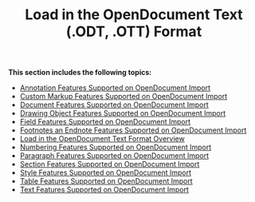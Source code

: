 ﻿---
title: Load in the OpenDocument Text (.ODT, .OTT) Format
description: "Aspose.Words for .NET allows you to work with various features supported on OpenDocument Text import."
type: docs
weight: 70
url: /net/load-in-the-opendocument-text-odt-ott-format/
---

**This section includes the following topics:** 

- [Annotation Features Supported on OpenDocument Import](/words/net/annotation-features-supported-on-opendocument-import/)
- [Custom Markup Features Supported on OpenDocument Import](/words/net/custom-markup-features-supported-on-opendocument-import/)
- [Document Features Supported on OpenDocument Import](/words/net/document-features-supported-on-opendocument-import/)
- [Drawing Object Features Supported on OpenDocument Import](/words/net/drawing-object-features-supported-on-opendocument-import/)
- [Field Features Supported on OpenDocument Import](/words/net/field-features-supported-on-opendocument-import/)
- [Footnotes an Endnote Features Supported on OpenDocument Import](/words/net/footnotes-an-endnote-features-supported-on-opendocument-import/)
- [Load in the OpenDocument Text Format Overview](/words/net/load-in-the-opendocument-text-format-overview/)
- [Numbering Features Supported on OpenDocument Import](/words/net/numbering-features-supported-on-opendocument-import/)
- [Paragraph Features Supported on OpenDocument Import](/words/net/paragraph-features-supported-on-opendocument-import/)
- [Section Features Supported on OpenDocument Import](/words/net/section-features-supported-on-opendocument-import/)
- [Style Features Supported on OpenDocument Import](/words/net/style-features-supported-on-opendocument-import/)
- [Table Features Supported on OpenDocument Import](/words/net/table-features-supported-on-opendocument-import/)
- [Text Features Supported on OpenDocument Import](/words/net/text-features-supported-on-opendocument-import/)
